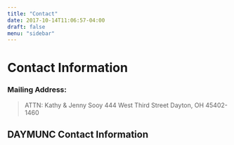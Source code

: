 ```yaml
---
title: "Contact"
date: 2017-10-14T11:06:57-04:00
draft: false
menu: "sidebar"
---
```


# Contact Information


### Mailing Address:
> ATTN: Kathy & Jenny Sooy
> 444 West Third Street
> Dayton, OH 45402-1460

## DAYMUNC Contact Information
